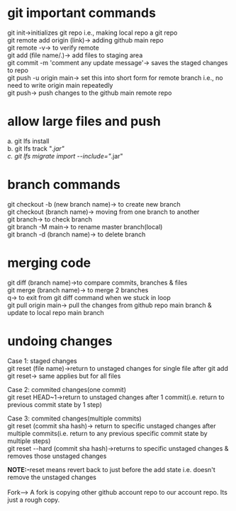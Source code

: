 # git important commands
git init->initializes git repo i.e., making local repo a git repo
<br>
git remote add origin (link)-> adding github main repo
<br>
git remote -v-> to verify remote
<br>
git add (file name/.)-> add files to staging area
<br>
git commit -m 'comment any update message'-> saves the staged changes to repo
<br>
git push -u origin main-> set this into short form for remote branch i.e., no need to write origin main repeatedly
<br>
git push-> push changes to the github main remote repo

# allow large files and push
a. git lfs install
<br>
b. git lfs track "*.jar"
<br>
c. git lfs migrate import --include="*.jar"

# branch commands
git checkout -b (new branch name)-> to create new branch
<br>
git checkout (branch name)-> moving from one branch to another
<br>
git branch-> to check branch
<br>
git branch -M main-> to rename master branch(local)
<br>
git branch -d (branch name)-> to delete branch

# merging code
git diff (branch name)->to compare commits, branches & files
<br>
git merge (branch name)-> to merge 2 branches
<br>
q-> to exit from git diff command when we stuck in loop
<br>
git pull origin main-> pull the changes from github repo main branch & update to local repo main branch

# undoing changes
Case 1: staged changes<br>
git reset (file name)->return to unstaged changes for single file after git add
<br>
git reset-> same applies but for all files

Case 2: commited changes(one commit)<br>
git reset HEAD~1->return to unstaged changes after 1 commit(i.e. return to previous commit state by 1 step)

Case 3: commited changes(multiple commits)<br>
git reset (commit sha hash)-> return to specific unstaged changes after multiple commits(i.e. return to any previous specific commit state by multiple steps)
<br>
git reset --hard (commit sha hash)->returns to specific unstaged changes & removes those unstaged changes

<b>NOTE:-</b>reset means revert back to just before the add state i.e. doesn't remove the unstaged changes
<br><br>
Fork--> A fork is copying other github account repo to our account repo. Its just a rough copy.
